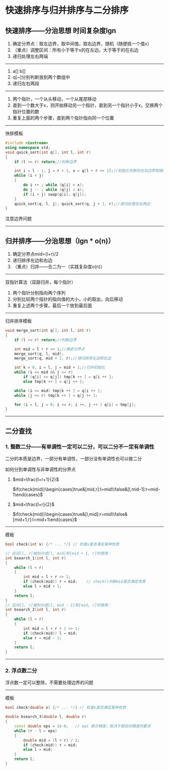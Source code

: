 # 快速排序与归并排序与二分排序

## 快速排序——分治思想 时间复杂度lgn

1. 确定分界点：取左边界，取中间值，取右边界，随机（随便挑一个值x）
2. （重点）调整区间：所有小于等于x的在左边，大于等于的在右边
3. 递归处理左右两端

---

1. a[] b[]
2. q[~]分别判断放到两个数组中
3. 递归左右两段

---

1. 两个指针，一个从头移动，一个从尾部移动
2. 直到一个数大于x，则开始移动另一个指针，直到另一个指针小于x，交换两个指针位置的数
3. 重复上面的两个步骤，直到两个指针指向同一个位置

---

快排模板

```c++
#include <iostream>
using namespace std;
void quick_sort(int q[], int l, int r)
{
    if (l >= r) return;//判断边界

    int i = l - 1, j = r + 1, x = q[l + r >> 1];//初始化判断的左右边界和随机取值x，先移动指针再判断
    while (i < j)
    {
        do i ++ ; while (q[i] < x);
        do j -- ; while (q[j] > x);
        if (i < j) swap(q[i], q[j]);
    }
    quick_sort(q, l, j), quick_sort(q, j + 1, r);//递归处理左右两边
}
```

注意边界问题

---

## 归并排序——分治思想（lgn * o(n)）

1. 确定分界点mid=(l+r)/2
2. 递归排序左边和右边
3. （重点）归并——合二为一（实践复杂度o(n)）

---

双指针算法（双路归并，每个指针）

1. 两个指针分别指向两个序列
2. 分别比较两个指针的指向值的大小，小的取出，向后移动
3. 重复上述两个步骤，最后一个放到最后面

---

归并排序模板

```c++
void merge_sort(int q[], int l, int r)
{
    if (l >= r) return;//判断边界

    int mid = l + r >> 1;//确定分界点
    merge_sort(q, l, mid);
    merge_sort(q, mid + 1, r);//递归排序左边和右边

    int k = 0, i = l, j = mid + 1;//归并初始化
    while (i <= mid && j <= r)
        if (q[i] <= q[j]) tmp[k ++ ] = q[i ++ ];
        else tmp[k ++ ] = q[j ++ ];

    while (i <= mid) tmp[k ++ ] = q[i ++ ];
    while (j <= r) tmp[k ++ ] = q[j ++ ];

    for (i = l, j = 0; i <= r; i ++, j ++ ) q[i] = tmp[j];
}
```

---

## 二分查找

### 1.  整数二分——有单调性一定可以二分，可以二分不一定有单调性

二分的本质是边界，一部分有单调性，一部分没有单调性也可以做二分

如何分到单调性与非单调性的分界点

1. $mid=\frac{l+r+1}{2}$
   
   $if(check(mid))\begin{cases}true&[mid,r]:l=mid\\false&[l,mid-1]:r=mid-1\end{cases}$

2. $mid=\frac{l+r}{2}$
   
   $if(check(mid))\begin{cases}true&[l,mid]:r=mid\\false&[mid+1,r]:l=mid+1\end{cases}$

---

模板

```c++
bool check(int x) {/* ... */} // 检查x是否满足某种性质

// 区间[l, r]被划分成[l, mid]和[mid + 1, r]时使用：
int bsearch_1(int l, int r)
{
    while (l < r)
    {
        int mid = l + r >> 1;
        if (check(mid)) r = mid;    // check()判断mid是否满足性质
        else l = mid + 1;
    }
    return l;
}
// 区间[l, r]被划分成[l, mid - 1]和[mid, r]时使用：
int bsearch_2(int l, int r)
{
    while (l < r)
    {
        int mid = l + r + 1 >> 1;
        if (check(mid)) l = mid;
        else r = mid - 1;
    }
    return l;
}
```

---

### 2. 浮点数二分

浮点数一定可以整除，不需要处理边界的问题

---

模板

```c++
bool check(double x) {/* ... */} // 检查x是否满足某种性质

double bsearch_3(double l, double r)
{
    const double eps = 1e-6;   // eps 表示精度，取决于题目对精度的要求
    while (r - l > eps)
    {
        double mid = (l + r) / 2;
        if (check(mid)) r = mid;
        else l = mid;
    }
    return l;
}
```
